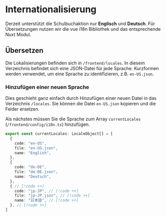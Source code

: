 # Internationalisierung

Derzeit unterstützt die Schulbuchaktion nur **Englisch** und **Deutsch**.
Für Übersetzungen nutzen wir die vue i18n Bibliothek und das entsprechende Nuxt Modul.

## Übersetzen

Die Lokalisierungen befinden sich in `/frontend/locales`. In diesem Verzeichnis befindet sich eine JSON-Datei für jede Sprache.
Kurzformen werden verwendet, um eine Sprache zu identifizieren, z.B. `en-US.json`.

### Hinzufügen einer neuen Sprache

Dies geschieht ganz einfach durch Hinzufügen einer neuen Datei in das Verzeichnis `/locales`.
Sie können die Datei `en-US.json` kopieren und die Felder ersetzen.

Als nächstes müssen Sie die Sprache zum Array `currentLocales` (`/frontend/config/i18n.ts`) hinzufügen.

```ts
export const currentLocales: LocaleObject[] = [
  {
    code: "en-US",
    file: "en-US.json",
    name: "English",
  },
  {
    code: "de-DE",
    file: "de-DE.json",
    name: "Deutsch",
  },
  { // [!code ++]
    code: "jp-JP", // [!code ++]
    file: "jp-JP.json", // [!code ++]
    name: "日本語", // [!code ++]
  }, // [!code ++]
]
```
